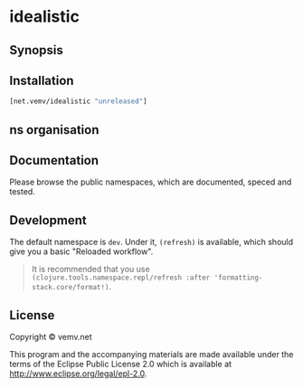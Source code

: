 # idealistic

<!-- (In short: What does the library do?) -->

## Synopsis

<!-- (Show off its main functions so the reader can get a basic idea) -->

## Installation

```clojure
[net.vemv/idealistic "unreleased"]
```

## ns organisation

<!-- (how is the project organised? Which are its public parts?) -->

## Documentation

Please browse the public namespaces, which are documented, speced and tested.

## Development

The default namespace is `dev`. Under it, `(refresh)` is available, which should give you a basic "Reloaded workflow".

> It is recommended that you use `(clojure.tools.namespace.repl/refresh :after 'formatting-stack.core/format!)`.

## License

Copyright © vemv.net

This program and the accompanying materials are made available under the terms of the Eclipse Public License 2.0 which is available at http://www.eclipse.org/legal/epl-2.0.
